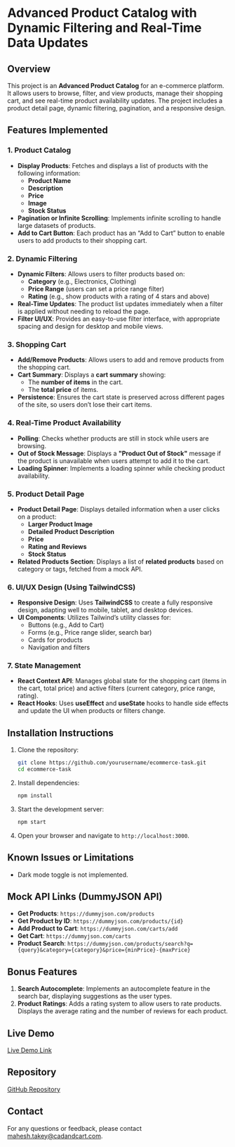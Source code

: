 # Advanced Product Catalog with Dynamic Filtering and Real-Time Data Updates

## Overview

This project is an **Advanced Product Catalog** for an e-commerce platform. It allows users to browse, filter, and view products, manage their shopping cart, and see real-time product availability updates. The project includes a product detail page, dynamic filtering, pagination, and a responsive design.

## Features Implemented

### 1. Product Catalog

- **Display Products**: Fetches and displays a list of products with the following information:
    - **Product Name**
    - **Description**
    - **Price**
    - **Image**
    - **Stock Status**
- **Pagination or Infinite Scrolling**: Implements infinite scrolling to handle large datasets of products.
- **Add to Cart Button**: Each product has an “Add to Cart” button to enable users to add products to their shopping cart.

### 2. Dynamic Filtering

- **Dynamic Filters**: Allows users to filter products based on:
    - **Category** (e.g., Electronics, Clothing)
    - **Price Range** (users can set a price range filter)
    - **Rating** (e.g., show products with a rating of 4 stars and above)
- **Real-Time Updates**: The product list updates immediately when a filter is applied without needing to reload the page.
- **Filter UI/UX**: Provides an easy-to-use filter interface, with appropriate spacing and design for desktop and mobile views.

### 3. Shopping Cart

- **Add/Remove Products**: Allows users to add and remove products from the shopping cart.
- **Cart Summary**: Displays a **cart summary** showing:
    - The **number of items** in the cart.
    - The **total price** of items.
- **Persistence**: Ensures the cart state is preserved across different pages of the site, so users don’t lose their cart items.

### 4. Real-Time Product Availability

- **Polling**: Checks whether products are still in stock while users are browsing.
- **Out of Stock Message**: Displays a **"Product Out of Stock"** message if the product is unavailable when users attempt to add it to the cart.
- **Loading Spinner**: Implements a loading spinner while checking product availability.

### 5. Product Detail Page

- **Product Detail Page**: Displays detailed information when a user clicks on a product:
    - **Larger Product Image**
    - **Detailed Product Description**
    - **Price**
    - **Rating and Reviews**
    - **Stock Status**
- **Related Products Section**: Displays a list of **related products** based on category or tags, fetched from a mock API.

### 6. UI/UX Design (Using TailwindCSS)

- **Responsive Design**: Uses **TailwindCSS** to create a fully responsive design, adapting well to mobile, tablet, and desktop devices.
- **UI Components**: Utilizes Tailwind’s utility classes for:
    - Buttons (e.g., Add to Cart)
    - Forms (e.g., Price range slider, search bar)
    - Cards for products
    - Navigation and filters

### 7. State Management

- **React Context API**: Manages global state for the shopping cart (items in the cart, total price) and active filters (current category, price range, rating).
- **React Hooks**: Uses **useEffect** and **useState** hooks to handle side effects and update the UI when products or filters change.

## Installation Instructions

1. Clone the repository:
     ```sh
     git clone https://github.com/yourusername/ecommerce-task.git
     cd ecommerce-task
     ```

2. Install dependencies:
     ```sh
     npm install
     ```

3. Start the development server:
     ```sh
     npm start
     ```

4. Open your browser and navigate to `http://localhost:3000`.

## Known Issues or Limitations

- Dark mode toggle is not implemented.

## Mock API Links (DummyJSON API)

- **Get Products**: `https://dummyjson.com/products`
- **Get Product by ID**: `https://dummyjson.com/products/{id}`
- **Add Product to Cart**: `https://dummyjson.com/carts/add`
- **Get Cart**: `https://dummyjson.com/carts`
- **Product Search**: `https://dummyjson.com/products/search?q={query}&category={category}&price={minPrice}-{maxPrice}`

## Bonus Features

1. **Search Autocomplete**: Implements an autocomplete feature in the search bar, displaying suggestions as the user types.
2. **Product Ratings**: Adds a rating system to allow users to rate products. Displays the average rating and the number of reviews for each product.

## Live Demo

[Live Demo Link](https://shop-smart-task.netlify.app/)

## Repository

[GitHub Repository](https://github.com/sayu1803/Advanced-Product-Catalog)

## Contact

For any questions or feedback, please contact [mahesh.takey@cadandcart.com](mailto:mahesh.takey@cadandcart.com).
